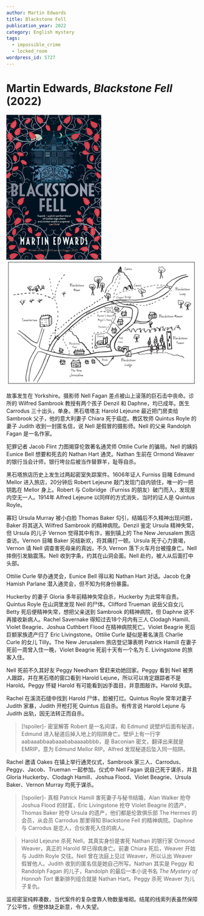 ```yaml
---
author: Martin Edwards
title: Blackstone Fell
publication_year: 2022
category: English mystery
tags:
  - impossible_crime
  - locked_room
wordpress_id: 5727
---
```


# Martin Edwards, <i>Blackstone Fell</i> (2022)

<img src=images/2022_cover.jpg width=250/>

<img src=images/2022_map.jpg width=500/>

故事发生在 Yorkshire。摄影师 Nell Fagan 差点被山上滚落的巨石击中丧命。诊所的 Wilfred Sambrook 教授有两个孩子 Denzil 和 Daphne，均已成年。医生 Carrodus 三十出头，单身。黑石塔塔主 Harold Lejeune 最近把门房卖给 Sambrook 父子，他的意大利妻子 Chiara 死于癌症。教区牧师 Quintus Royle 的妻子 Judith 收到一封匿名信，说 Nell 是假冒的摄影师。Nell 的父亲 Randolph Fagan 是一名作家。

犯罪记者 Jacob Flint 力图揭穿伦敦著名通灵师 Ottilie Curle 的骗局。Nell 的姨妈 Eunice Bell 想要和死去的 Nathan Hart 通灵。Nathan 生前在 Ormond Weaver 的银行当会计师，银行垮台后被当作替罪羊，耻辱自杀。

黑石塔旅店历史上发生过两起密室失踪案件。1606年证人 Furniss 目睹 Edmund Mellor 进入旅店，20分钟后 Robert Lejeune 敲门发现门自内锁住，唯一的一把钥匙在 Mellor 身上。Robert 与 Colbridge（Furniss 的朋友）破门而入，发现屋内空无一人。1914年 Alfred Lejeune 以同样的方式消失，当时的证人是 Quintus Royle。

寡妇 Ursula Murray 被小白脸 Thomas Baker 勾引，结婚后不久精神出现问题，Baker 将其送入 Wilfred Sambrook 的精神病院。Denzil 鉴定 Ursula 精神失常，但 Ursula 的儿子 Vernon 觉得其中有诈，搬到镇上的 The New Jerusalem 旅店查访。Vernon 目睹 Baker 另结新欢，将其痛打一顿。Ursula 死于心力衰竭，Vernon 请 Nell 调查害死母亲的真凶，不久 Vernon 落下火车月台被撞身亡。Nell 摔倒引发脑震荡。Nell 收到字条，约其在山洞会面。Nell 赴约，被人从后面打中头部。

Ottilie Curle 举办通灵会，Eunice Bell 得以和 Nathan Hart 对话。Jacob 化身 Hamish Parlane 潜入通灵会，但不知为何身份暴露。

Huckerby 的妻子 Gloria 多年前精神失常自杀，Huckerby 为此常年自责。Quintus Royle 在山洞里发现 Nell 的尸体。Clifford Trueman 说岳父自女儿 Betty 死后便精神失常，想把父亲送到 Sambrook 的精神病院，但 Daphne 说不再接收新病人。Rachel Savernake 得知过去18个月内有三人 Clodagh Hamill、Violet Beagrie、Joshua Cuthbert Flood 在精神病院死亡。Violet Beagrie 死后巨额家族遗产归了 Eric Livingstone。Ottilie Curle 疑似是著名演员 Charlie Curle 的女儿 Tilly。The New Jerusalem 旅店登记簿表明 Patrick Hamill 在妻子死前一周曾入住一晚，Violet Beagrie 死前十天有一个名为 E. Livingstone 的旅客入住。

Nell 死前不久其好友 Peggy Needham 曾赶来劝她回家。Peggy 看到 Nell 被男人跟踪，并在黑石塔的窗口看到 Harold Lejune，所以可以肯定跟踪者不是 Harold。Peggy 怀疑 Harold 有可能看到凶手面目，并意图敲诈。Harold 失踪。

Rachel 在溪流石缝中找到 Harold 尸体，脸被打烂。Quintus Royle 常年对妻子 Judith 家暴，Judith 开枪打死 Quintus 后自杀。有传言说 Harold Lejune 与 Judith 出轨，因无法转正而自杀。

> [!spoiler]- 密室解答
> Robert 是一名间谍，和 Edmund 说壁炉后面有秘道，Edmund 进入秘道后掉入地上的陷阱身亡。壁炉上有一行字 aabaaabbaabaaababaaaabbbb，是 Baconian 密文，翻译出来就是 EMRIP，意为 Edmund Mellor RIP。Alfred 发现秘道后坠入同一陷阱。

Rachel 邀请 Oakes 在镇上举行通灵仪式，Sambrook 家三人、Carrodus、Peggy、Jacob、Trueman 一起参加。仪式中 Nell Fagan 说自己死于谋杀，并且 Gloria Huckerby、Clodagh Hamill、Joshua Flood、Violet Beagrie、Ursula Baker、Vernon Murray 均死于谋杀。

> [!spoiler]- 真相
> Patrick Hamill 害死妻子与秘书结婚，Alan Walker 抢夺 Joshua Flood 的财富，Eric Livingstone 抢夺 Violet Beagrie 的遗产，Thomas Baker 抢夺 Ursula 的遗产，他们都是伦敦俱乐部 The Hermes 的会员，从会员 Carrodus 那里得知 Blackstone Fell 的精神病院。Daphne 与 Carrodus 是恋人，合伙害死入住的病人。

> Harold Lejeune 杀死 Nell，其真实身份是害死 Nathan 的银行家 Ormond Weaver，真正的 Harold 早已得病身亡。前妻 Chiara 死后，Weaver 开始与 Judith Royle 交往。Nell 曾在法庭上见过 Weaver，所以认出 Weaver 假冒他人。Judith 收到的匿名信是她自己所写。Nathan 其实是 Peggy 和 Randolph Fagan 的儿子，Randolph 的最后一本小说书名 <i>The Mystery of Hannah Tart</i> 重新排列组合就是 Nathan Hart。Peggy 杀死 Weaver 为儿子复仇。

监视密室纯粹凑数，当代案件的复杂度靠人物数量堆砌。结尾的线索列表虽然保障了公平性，但整体缺乏新意，令人失望。